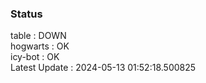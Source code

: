 ### Status


table : DOWN  
hogwarts : OK  
icy-bot : OK  
Latest Update : 2024-05-13 01:52:18.500825
